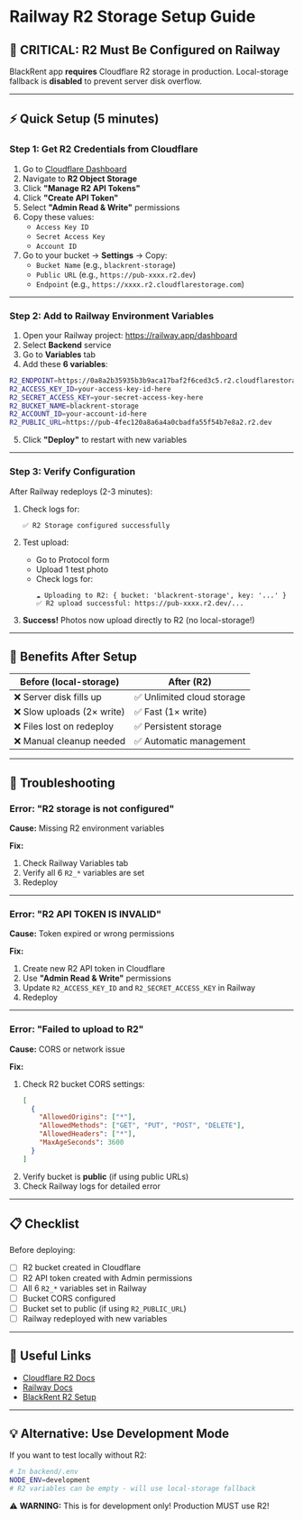 # Railway R2 Storage Setup Guide

## 🚨 CRITICAL: R2 Must Be Configured on Railway

BlackRent app **requires** Cloudflare R2 storage in production. Local-storage fallback is **disabled** to prevent server disk overflow.

---

## ⚡ Quick Setup (5 minutes)

### Step 1: Get R2 Credentials from Cloudflare

1. Go to [Cloudflare Dashboard](https://dash.cloudflare.com/)
2. Navigate to **R2 Object Storage**
3. Click **"Manage R2 API Tokens"**
4. Click **"Create API Token"**
5. Select **"Admin Read & Write"** permissions
6. Copy these values:
   - `Access Key ID`
   - `Secret Access Key`
   - `Account ID`
7. Go to your bucket → **Settings** → Copy:
   - `Bucket Name` (e.g., `blackrent-storage`)
   - `Public URL` (e.g., `https://pub-xxxx.r2.dev`)
   - `Endpoint` (e.g., `https://xxxx.r2.cloudflarestorage.com`)

---

### Step 2: Add to Railway Environment Variables

1. Open your Railway project: https://railway.app/dashboard
2. Select **Backend** service
3. Go to **Variables** tab
4. Add these **6 variables**:

```bash
R2_ENDPOINT=https://0a8a2b35935b3b9aca17baf2f6ced3c5.r2.cloudflarestorage.com
R2_ACCESS_KEY_ID=your-access-key-id-here
R2_SECRET_ACCESS_KEY=your-secret-access-key-here
R2_BUCKET_NAME=blackrent-storage
R2_ACCOUNT_ID=your-account-id-here
R2_PUBLIC_URL=https://pub-4fec120a8a6a4a0cbadfa55f54b7e8a2.r2.dev
```

5. Click **"Deploy"** to restart with new variables

---

### Step 3: Verify Configuration

After Railway redeploys (2-3 minutes):

1. Check logs for:
   ```
   ✅ R2 Storage configured successfully
   ```

2. Test upload:
   - Go to Protocol form
   - Upload 1 test photo
   - Check logs for:
     ```
     ☁️ Uploading to R2: { bucket: 'blackrent-storage', key: '...' }
     ✅ R2 upload successful: https://pub-xxxx.r2.dev/...
     ```

3. **Success!** Photos now upload directly to R2 (no local-storage!)

---

## 🎯 Benefits After Setup

| Before (local-storage) | After (R2) |
|------------------------|------------|
| ❌ Server disk fills up | ✅ Unlimited cloud storage |
| ❌ Slow uploads (2× write) | ✅ Fast (1× write) |
| ❌ Files lost on redeploy | ✅ Persistent storage |
| ❌ Manual cleanup needed | ✅ Automatic management |

---

## 🐛 Troubleshooting

### Error: "R2 storage is not configured"

**Cause:** Missing R2 environment variables

**Fix:**
1. Check Railway Variables tab
2. Verify all 6 `R2_*` variables are set
3. Redeploy

---

### Error: "R2 API TOKEN IS INVALID"

**Cause:** Token expired or wrong permissions

**Fix:**
1. Create new R2 API token in Cloudflare
2. Use **"Admin Read & Write"** permissions
3. Update `R2_ACCESS_KEY_ID` and `R2_SECRET_ACCESS_KEY` in Railway
4. Redeploy

---

### Error: "Failed to upload to R2"

**Cause:** CORS or network issue

**Fix:**
1. Check R2 bucket CORS settings:
   ```json
   [
     {
       "AllowedOrigins": ["*"],
       "AllowedMethods": ["GET", "PUT", "POST", "DELETE"],
       "AllowedHeaders": ["*"],
       "MaxAgeSeconds": 3600
     }
   ]
   ```
2. Verify bucket is **public** (if using public URLs)
3. Check Railway logs for detailed error

---

## 📋 Checklist

Before deploying:

- [ ] R2 bucket created in Cloudflare
- [ ] R2 API token created with Admin permissions
- [ ] All 6 `R2_*` variables set in Railway
- [ ] Bucket CORS configured
- [ ] Bucket set to public (if using `R2_PUBLIC_URL`)
- [ ] Railway redeployed with new variables

---

## 🔗 Useful Links

- [Cloudflare R2 Docs](https://developers.cloudflare.com/r2/)
- [Railway Docs](https://docs.railway.app/)
- [BlackRent R2 Setup](../docs/R2-STORAGE-SETUP.md)

---

## 💡 Alternative: Use Development Mode

If you want to test locally without R2:

```bash
# In backend/.env
NODE_ENV=development
# R2 variables can be empty - will use local-storage fallback
```

⚠️ **WARNING:** This is for development only! Production MUST use R2!

